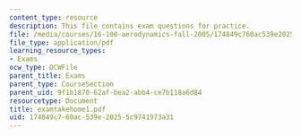 ```yaml
---
content_type: resource
description: This file contains exam questions for practice.
file: /media/courses/16-100-aerodynamics-fall-2005/174849c760ac539e20255c9741973a31_examtakehome1.pdf
file_type: application/pdf
learning_resource_types:
- Exams
ocw_type: OCWFile
parent_title: Exams
parent_type: CourseSection
parent_uid: 9f1b1870-62af-bea2-abb4-ce7b118a6d84
resourcetype: Document
title: examtakehome1.pdf
uid: 174849c7-60ac-539e-2025-5c9741973a31
---
```

